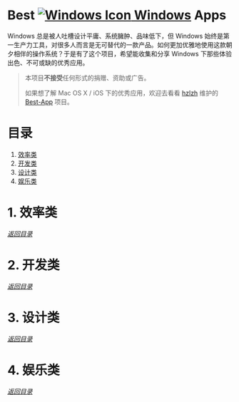 # Best [![Windows Icon][1] Windows][2] Apps

Windows 总是被人吐槽设计平庸、系统臃肿、品味低下，但 Windows 始终是第一生产力工具，对很多人而言是无可替代的一款产品。如何更加优雅地使用这款朝夕相伴的操作系统？于是有了这个项目，希望能收集和分享 Windows 下那些体验出色、不可或缺的优秀应用。

> 本项目**不接受**任何形式的捐赠、资助或广告。
> 
> 如果想了解 Mac OS X / iOS 下的优秀应用，欢迎去看看 [hzlzh][3] 维护的 [Best-App][4] 项目。

# 目录

 1. [效率类][5]
 2. [开发类][6]
 3. [设计类][7]
 4. [娱乐类][8]

# 1. 效率类

[*返回目录*][9]



# 2. 开发类

[*返回目录*][9]

# 3. 设计类

[*返回目录*][9]

# 4. 娱乐类

[*返回目录*][9]


  [1]: http://i.imgur.com/waCNjA2.png
  [2]: https://www.microsoft.com/zh-cn/windows
  [3]: https://github.com/hzlzh
  [4]: https://github.com/hzlzh/Best-App
  [5]: #1-%E6%95%88%E7%8E%87%E7%B1%BB
  [6]: #2-%E5%BC%80%E5%8F%91%E7%B1%BB
  [7]: #3-%E8%AE%BE%E8%AE%A1%E7%B1%BB
  [8]: #4-%E5%A8%B1%E4%B9%90%E7%B1%BB
  [9]: #%E7%9B%AE%E5%BD%95
